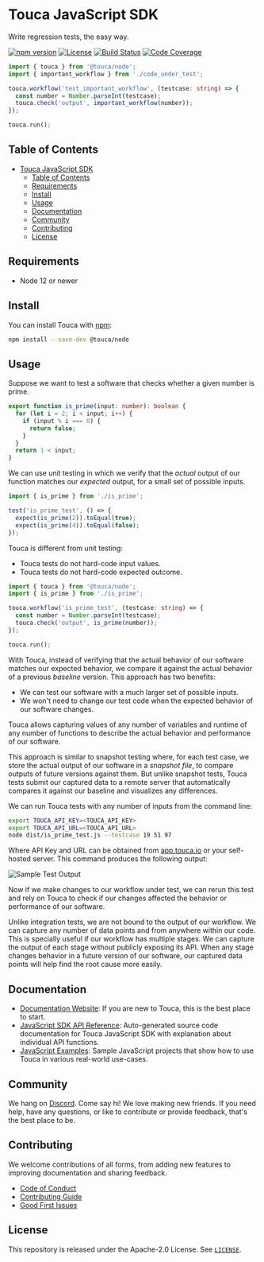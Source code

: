# Touca JavaScript SDK

Write regression tests, the easy way.

[![npm version](https://img.shields.io/npm/v/@touca/node?color=blue)](https://www.npmjs.com/package/@touca/node)
[![License](https://img.shields.io/npm/l/@touca/node?color=blue)](https://github.com/trytouca/trytouca/blob/main/sdk/js/LICENSE)
[![Build Status](https://img.shields.io/github/actions/workflow/status/trytouca/trytouca/build.yml?branch=main)](https://github.com/trytouca/trytouca/actions/workflows/build.yml)
[![Code Coverage](https://img.shields.io/codecov/c/github/trytouca/trytouca)](https://app.codecov.io/gh/trytouca/trytouca)

```ts
import { touca } from '@touca/node';
import { important_workflow } from './code_under_test';

touca.workflow('test_important_workflow', (testcase: string) => {
  const number = Number.parseInt(testcase);
  touca.check('output', important_workflow(number));
});

touca.run();
```

## Table of Contents

- [Touca JavaScript SDK](#touca-javascript-sdk)
  - [Table of Contents](#table-of-contents)
  - [Requirements](#requirements)
  - [Install](#install)
  - [Usage](#usage)
  - [Documentation](#documentation)
  - [Community](#community)
  - [Contributing](#contributing)
  - [License](#license)

## Requirements

- Node 12 or newer

## Install

You can install Touca with [npm](https://www.npmjs.com/package/@touca/node):

```bash
npm install --save-dev @touca/node
```

## Usage

Suppose we want to test a software that checks whether a given number is prime.

```ts
export function is_prime(input: number): boolean {
  for (let i = 2; i < input; i++) {
    if (input % i === 0) {
      return false;
    }
  }
  return 1 < input;
}
```

We can use unit testing in which we verify that the _actual_ output of our
function matches our _expected_ output, for a small set of possible inputs.

```ts
import { is_prime } from './is_prime';

test('is_prime_test', () => {
  expect(is_prime(2)).toEqual(true);
  expect(is_prime(4)).toEqual(false);
});
```

Touca is different from unit testing:

- Touca tests do not hard-code input values.
- Touca tests do not hard-code expected outcome.

```ts
import { touca } from '@touca/node';
import { is_prime } from './is_prime';

touca.workflow('is_prime_test', (testcase: string) => {
  const number = Number.parseInt(testcase);
  touca.check('output', is_prime(number));
});

touca.run();
```

With Touca, instead of verifying that the actual behavior of our software
matches our expected behavior, we compare it against the actual behavior of a
previous _baseline_ version. This approach has two benefits:

- We can test our software with a much larger set of possible inputs.
- We won't need to change our test code when the expected behavior of our
  software changes.

Touca allows capturing values of any number of variables and runtime of any
number of functions to describe the actual behavior and performance of our
software.

This approach is similar to snapshot testing where, for each test case, we store
the actual output of our software in a _snapshot file_, to compare outputs of
future versions against them. But unlike snapshot tests, Touca tests submit our
captured data to a remote server that automatically compares it against our
baseline and visualizes any differences.

We can run Touca tests with any number of inputs from the command line:

```bash
export TOUCA_API_KEY=<TOUCA_API_KEY>
export TOUCA_API_URL=<TOUCA_API_URL>
node dist/is_prime_test.js --testcase 19 51 97
```

Where API Key and URL can be obtained from [app.touca.io](https://app.touca.io)
or your self-hosted server. This command produces the following output:

![Sample Test Output](https://touca.io/docs/external/assets/touca-run-js.dark.gif)

Now if we make changes to our workflow under test, we can rerun this test and
rely on Touca to check if our changes affected the behavior or performance of
our software.

Unlike integration tests, we are not bound to the output of our workflow. We can
capture any number of data points and from anywhere within our code. This is
specially useful if our workflow has multiple stages. We can capture the output
of each stage without publicly exposing its API. When any stage changes behavior
in a future version of our software, our captured data points will help find the
root cause more easily.

## Documentation

- [Documentation Website](https://touca.io/docs): If you are new to Touca, this
  is the best place to start.
- [JavaScript SDK API Reference](https://touca.io/docs/external/sdk/js/index.html):
  Auto-generated source code documentation for Touca JavaScript SDK with
  explanation about individual API functions.
- [JavaScript Examples](https://github.com/trytouca/trytouca/tree/main/examples/js):
  Sample JavaScript projects that show how to use Touca in various real-world
  use-cases.

## Community

We hang on [Discord](https://touca.io/discord). Come say hi! We love making new
friends. If you need help, have any questions, or like to contribute or provide
feedback, that's the best place to be.

## Contributing

We welcome contributions of all forms, from adding new features to improving
documentation and sharing feedback.

- [Code of Conduct](https://touca.io/docs/contributing/conduct/)
- [Contributing Guide](https://touca.io/docs/contributing/)
- [Good First Issues](https://touca.io/docs/contributing/good-first-issues/)

## License

This repository is released under the Apache-2.0 License. See
[`LICENSE`](https://github.com/trytouca/trytouca/blob/main/sdk/js/LICENSE).
